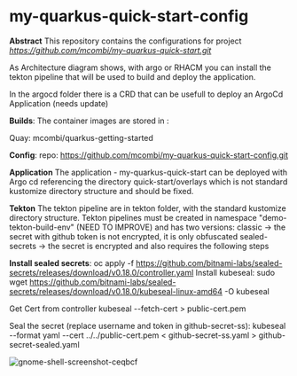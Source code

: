# my-quarkus-quick-start-config

**Abstract**
This repository contains the configurations for project *https://github.com/mcombi/my-quarkus-quick-start.git*

As Architecture diagram shows, with argo or RHACM you can install the tekton pipeline that will be used to build and deploy the application. 

In the argocd folder there is a CRD that can be usefull to deploy an ArgoCd Application (needs update)

**Builds**:
The container images are stored in : 

Quay: mcombi/quarkus-getting-started

**Config**:
repo: https://github.com/mcombi/my-quarkus-quick-start-config.git

**Application**
The application - my-quarkus-quick-start can be deployed with Argo cd referencing the directory quick-start/overlays which is not standard kustomize directory structure and should be fixed.

**Tekton**
The tekton pipeline are in tekton folder, with the standard kustomize directory structure. 
Tekton pipelines must be created in namespace "demo-tekton-build-env" (NEED TO IMPROVE) and has two versions:
classic -> the secret with github token is not encrypted, it is only obfuscated
sealed-secrets -> the secret is encrypted and also requires the following steps


**Install sealed secrets**:
oc apply -f https://github.com/bitnami-labs/sealed-secrets/releases/download/v0.18.0/controller.yaml
Install kubeseal:
sudo wget https://github.com/bitnami-labs/sealed-secrets/releases/download/v0.18.0/kubeseal-linux-amd64 -O kubeseal

Get Cert from controller 
kubeseal --fetch-cert > public-cert.pem

Seal the secret (replace username and token in github-secret-ss):
kubeseal --format yaml --cert ../../public-cert.pem < github-secret-ss.yaml > github-secret-sealed.yaml





![gnome-shell-screenshot-ceqbcf](https://user-images.githubusercontent.com/100132715/178200548-2094642b-dbd2-42f6-aba4-212d2692d3d9.png)
